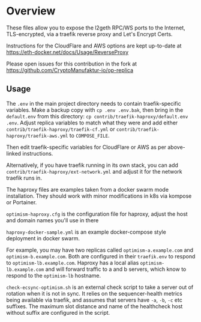 # Overview

These files allow you to expose the l2geth RPC/WS ports to the Internet, TLS-encrypted,
via a traefik reverse proxy and Let's Encrypt Certs.

Instructions for the CloudFlare and AWS options are kept up-to-date at https://eth-docker.net/docs/Usage/ReverseProxy

Please open issues for this contribution in the fork at https://github.com/CryptoManufaktur-io/op-replica

## Usage

The `.env` in the main project directory needs to contain traefik-specific variables. Make a backup copy with
`cp .env .env.bak`, then bring in the `default.env` from this directory: `cp contrib/traefik-haproxy/default.env .env`.
Adjust replica variables to match what they were and add either `contrib/traefik-haproxy/traefik-cf.yml` or 
`contrib/traefik-haproxy/traefik-aws.yml` to `COMPOSE_FILE`.

Then edit traefik-specific variables for CloudFlare or AWS as per above-linked instructions.

Alternatively, if you have traefik running in its own stack, you can add `contrib/traefik-haproxy/ext-network.yml`
and adjust it for the network traefik runs in.

The haproxy files are examples taken from a docker swarm mode installation. They should work
with minor modifications in k8s via kompose or Portainer.

`optimism-haproxy.cfg` is the configuration file for haproxy, adjust the host and domain names you'll
use in there

`haproxy-docker-sample.yml` is an example docker-compose style deployment in docker swarm.

For example, you may have two replicas called `optimism-a.example.com` and `optimism-b.example.com`.
Both are configured in their `traefik.env` to respond to `optimism-lb.example.com`. Haproxy has
a local alias `optimism-lb.example.com` and will forward traffic to a and b servers, which know to respond
to the `optimism-lb` hostname.

`check-ecsync-optimism.sh` is an external check script to take a server out of rotation when it is not
in sync. It relies on the sequencer-health metrics being available via traefik, and assumes that
servers have `-a`, `-b`, `-c` etc suffixes. The maximum slot distance and name of the healthcheck host
without suffix are configured in the script.
